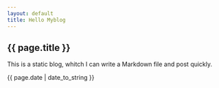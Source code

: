 ```yaml
---
layout: default
title: Hello Myblog
---
```


## {{ page.title }}

This is a static blog, whitch I can write a Markdown file and post quickly.

{{ page.date | date_to_string }}
